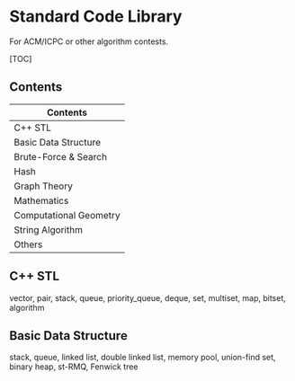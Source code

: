 # Standard Code Library

For ACM/ICPC or other algorithm contests.



[TOC]



## Contents

| Contents               |
| ---------------------- |
| C++ STL                |
| Basic Data Structure   |
| Brute-Force & Search   |
| Hash                   |
| Graph Theory           |
| Mathematics            |
| Computational Geometry |
| String Algorithm       |
| Others                 |



## C++ STL

vector, pair, stack, queue, priority_queue, deque, set, multiset, map, bitset, algorithm



## Basic Data Structure

stack, queue, linked list, double linked list, memory pool, union-find set, binary heap, st-RMQ, Fenwick tree



